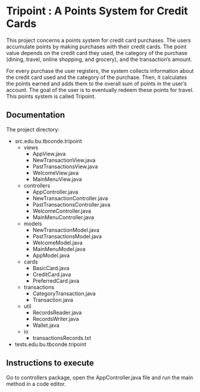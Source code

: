 # Tripoint : A Points System for Credit Cards
This project concerns a points system for credit card purchases. 
The users accumulate points by making purchases with their credit cards. 
The point value depends on the credit card they used, the category of the
purchase (dining, travel, online shopping, and grocery), and the transaction’s
amount. 	

For every purchase the user registers, the system collects information 
about the credit card used and the category of the purchase. 
Then, it calculates the points earned and adds them to the overall 
sum of points in the user’s account. The goal of the user is to eventually 
redeem these points for travel. This points system is called Tripoint.


## Documentation

The project directory:
* src.edu.bu.tbconde.tripoint
  * views
    * AppView.java
    * NewTransactionView.java
    * PastTransactionsView.java
    * WelcomeView.java
    * MainMenuView.java
  * controllers
    * AppController.java
    * NewTransactionController.java
    * PastTransactionsController.java
    * WelcomeController.java
    * MainMenuController.java
  * models
    * NewTransactionModel.java
    * PastTransactionsModel.java
    * WelcomeModel.java
    * MainMenuModel.java
    * AppModel.java
  * cards
    * BasicCard.java
    * CreditCard.java
    * PreferredCard.java
  * transactions
    * CategoryTransaction.java
    * Transaction.java
  * util
    * RecordsReader.java
    * RecordsWriter.java
    * Wallet.java
  * io
    * transactionsRecords.txt
* tests.edu.bu.tbconde.tripoint


## Instructions to execute

Go to controllers package, open the AppController.java file and run the main method in a code editor.

